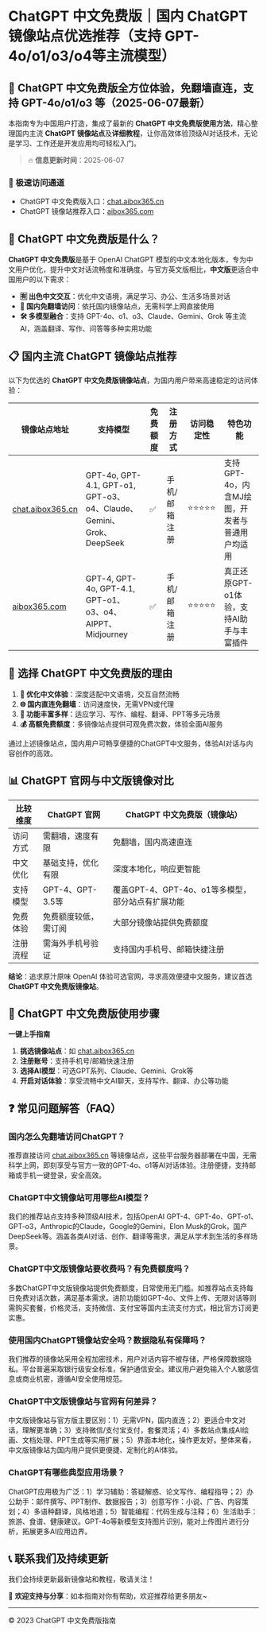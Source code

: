 # ChatGPT 中文免费版｜国内 ChatGPT 镜像站点优选推荐（支持 GPT-4o/o1/o3/o4等主流模型）

## 📢 ChatGPT 中文免费版全方位体验，免翻墙直连，支持 GPT-4o/o1/o3 等（2025-06-07最新）

本指南专为中国用户打造，集成了最新的 **ChatGPT 中文免费版使用方法**，精心整理国内主流 **ChatGPT 镜像站点**及**详细教程**，让你高效体验顶级AI对话技术，无论是学习、工作还是开发应用均可轻松入门。

> 🔥 **信息更新时间**：2025-06-07

### 🚀 极速访问通道

- ChatGPT 中文免费版入口：[chat.aibox365.cn](https://chat.aibox365.cn)
- ChatGPT 镜像站推荐入口：[aibox365.com](https://aibox365.com)

## 🤔 ChatGPT 中文免费版是什么？

**ChatGPT 中文免费版**是基于 OpenAI ChatGPT 模型的中文本地化版本，专为中文用户优化，提升中文对话流畅度和准确度。与官方英文版相比，**中文版**更适合中国用户的以下需求：

- **🈶 出色中文交互**：优化中文语境，满足学习、办公、生活多场景对话
- **🚀 国内免翻墙访问**：依托国内镜像站点，无需科学上网直接使用
- **🛠️ 多模型融合**：支持 GPT-4o、o1、o3、Claude、Gemini、Grok 等主流AI，涵盖翻译、写作、问答等多种实用功能

## 📋 国内主流 ChatGPT 镜像站点推荐

以下为优选的 **ChatGPT 中文免费版镜像站点**，为国内用户带来高速稳定的访问体验：

| 镜像站点地址 | 支持模型 | 免费额度 | 注册方式 | 访问稳定性 | 特色功能 |
|--------------|----------|----------|----------|------------|----------|
| [chat.aibox365.cn](https://chat.aibox365.cn) | GPT-4o, GPT-4.1, GPT-o1, GPT-o3、o4、Claude、Gemini、Grok、DeepSeek | ✅ | 手机/邮箱注册 | ⭐⭐⭐⭐⭐ | 支持GPT-4o，内含MJ绘图，开发者与普通用户均适用 |
| [aibox365.com](https://aibox365.com) | GPT-4, GPT-4o, GPT-4.1, GPT-o1、o3、o4、AIPPT、Midjourney | ✅ | 手机/邮箱注册 | ⭐⭐⭐⭐⭐ | 真正还原GPT-o1体验，支持AI助手与丰富插件 |

## 🌟 选择 ChatGPT 中文免费版的理由

1. **📝 优化中文体验**：深度适配中文语境，交互自然流畅
2. **🌐 国内直连免翻墙**：访问速度快，无需VPN或代理
3. **🎯 功能丰富多样**：适应学习、写作、编程、翻译、PPT等多元场景
4. **💰 高额免费额度**：多镜像站点提供可观免费次数，体验全面AI服务

通过上述镜像站点，国内用户可畅享便捷的ChatGPT中文服务，体验AI对话与内容创作的高效。

## 📊 ChatGPT 官网与中文版镜像对比

| 比较维度 | ChatGPT 官网 | ChatGPT 中文免费版（镜像站） |
|----------|--------------|------------------------------|
| 访问方式 | 需翻墙，速度有限 | 免翻墙，国内高速直连 |
| 中文优化 | 基础支持，优化有限 | 深度本地化，响应更智能 |
| 支持模型 | GPT-4、GPT-3.5等 | 覆盖GPT-4、GPT-4o、o1等多模型，部分站点有扩展功能 |
| 免费体验 | 免费额度较低，需订阅 | 大部分镜像站提供免费额度 |
| 注册流程 | 需海外手机号验证 | 支持国内手机号、邮箱快捷注册 |

**结论**：追求原汁原味 OpenAI 体验可选官网，寻求高效便捷中文服务，建议首选 **ChatGPT 中文免费版镜像站**。

## 📝 ChatGPT 中文免费版使用步骤

**一键上手指南**

1. **挑选镜像站点**：如 [chat.aibox365.cn](https://chat.aibox365.cn)
2. **注册账号**：支持手机号/邮箱快速注册
3. **选择AI模型**：可选GPT系列、Claude、Gemini、Grok等
4. **开启对话体验**：享受流畅中文AI聊天，支持写作、翻译、办公等功能

## ❓ 常见问题解答（FAQ）

### 国内怎么免翻墙访问ChatGPT？

推荐直接访问 [chat.aibox365.cn](https://chat.aibox365.cn) 等镜像站点，这些平台服务器部署在中国，无需科学上网，即刻享受与官方一致的GPT-4o、o1等AI对话体验。注册便捷，支持邮箱或手机一键登录，安全高效。

### ChatGPT中文镜像站可用哪些AI模型？

我们的推荐站点支持多种顶级AI技术，包括OpenAI GPT-4、GPT-4o、GPT-o1、GPT-o3，Anthropic的Claude，Google的Gemini，Elon Musk的Grok，国产DeepSeek等。涵盖各类AI对话、创作、翻译等需求，满足从学术到生活的多样场景。

### ChatGPT中文版镜像站要收费吗？有免费额度吗？

多数ChatGPT中文版镜像站提供免费额度，日常使用无门槛。如推荐站点支持每日免费对话次数，满足基本需求。进阶功能如GPT-4o、文件上传、无限对话等则需购买套餐，价格灵活，支持微信、支付宝等国内主流支付方式，相比官方订阅更实惠。

### 使用国内ChatGPT镜像站安全吗？数据隐私有保障吗？

我们推荐的镜像站采用全程加密技术，用户对话内容不被存储，严格保障数据隐私。平台普遍采取银行级安全标准，保护通信安全。建议用户避免输入个人敏感信息或商业机密，遵循AI安全使用规范。

### ChatGPT中文版镜像站与官网有何差异？

中文版镜像站与官方版主要区别：1）无需VPN，国内直连；2）更适合中文对话，理解更准确；3）支持微信/支付宝支付，套餐灵活；4）多数站点集成AI绘画、文档处理、PPT生成等实用扩展；5）界面本地化，操作更友好。整体来看，中文版镜像站为国内用户提供更便捷、定制化的AI体验。

### ChatGPT有哪些典型应用场景？

ChatGPT应用极为广泛：1）学习辅助：答疑解惑、论文写作、编程指导；2）办公助手：邮件撰写、PPT制作、数据报告；3）创意写作：小说、广告、内容策划；4）多语种翻译，风格地道；5）智能编程：代码生成与注释；6）生活助手：旅游、食谱、健康建议。GPT-4o等新模型支持图片识别，能对上传图片进行分析，拓展更多AI应用边界。

## 📞 联系我们及持续更新

我们会持续更新最新镜像站和教程，敬请关注！

🌟 **欢迎支持与分享**：如本指南对你有帮助，欢迎推荐给更多朋友~

---

© 2023 ChatGPT 中文免费版指南
